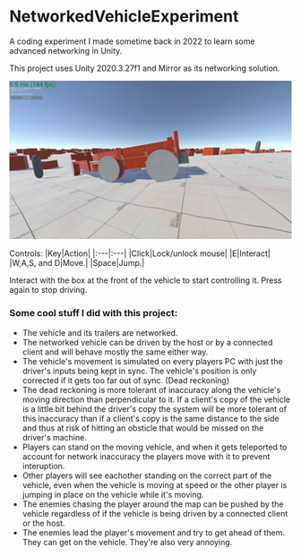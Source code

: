 # NetworkedVehicleExperiment
A coding experiment I made sometime back in 2022 to learn some advanced networking in Unity.

This project uses Unity 2020.3.27f1 and Mirror as its networking solution.

![image](READMEFiles/image1.png)

Controls:
|Key|Action|
|:---|:---|
|Click|Lock/unlock mouse|
|E|Interact|
|W,A,S, and D|Move.|
|Space|Jump.|

Interact with the box at the front of the vehicle to start controlling it. Press again to stop driving.

### Some cool stuff I did with this project:
* The vehicle and its trailers are networked.
* The networked vehicle can be driven by the host or by a connected client and will behave mostly the same either way.
* The vehicle's movement is simulated on every players PC with just the driver's inputs being kept in sync. The vehicle's position is only corrected if it gets too far out of sync. (Dead reckoning)
* The dead reckoning is more tolerant of inaccuracy along the vehicle's moving direction than perpendicular to it. If a client's copy of the vehicle is a little bit behind the driver's copy the system will be more tolerant of this inaccuracy than if a client's copy is the same distance to the side and thus at risk of hitting an obsticle that would be missed on the driver's machine.
* Players can stand on the moving vehicle, and when it gets teleported to account for network inaccuracy the players move with it to prevent interuption.
* Other players will see eachother standing on the correct part of the vehicle, even when the vehicle is moving at speed or the other player is jumping in place on the vehicle while it's moving.
* The enemies chasing the player around the map can be pushed by the vehicle regardless of if the vehicle is being driven by a connected client or the host.
* The enemies lead the player's movement and try to get ahead of them. They can get on the vehicle. They're also very annoying.